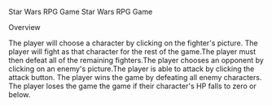 Star Wars RPG Game
Star Wars RPG Game

Overview

The player will choose a character by clicking on the fighter's picture. The player will fight as that character for the rest of the game.The player must then defeat all of the remaining fighters.The player chooses an opponent by clicking on an enemy's picture.The player is able to attack by clicking the attack button. The player wins the game by defeating all enemy characters. The player loses the game the game if their character's HP falls to zero or below.
